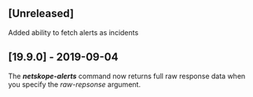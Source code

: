 ## [Unreleased]
Added ability to fetch alerts as incidents

## [19.9.0] - 2019-09-04
The ***netskope-alerts*** command now returns full raw response data when you specify the *raw-repsonse* argument.
